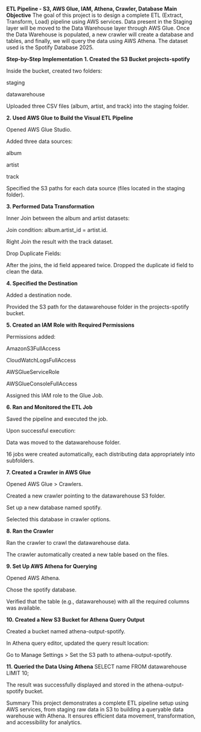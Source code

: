 ******ETL Pipeline - S3, AWS Glue, IAM, Athena, Crawler, Database******
****Main Objective****
The goal of this project is to design a complete ETL (Extract, Transform, Load) pipeline using AWS services. Data present in the Staging layer will be moved to the Data Warehouse layer through AWS Glue. Once the Data Warehouse is populated, a new crawler will create a database and tables, and finally, we will query the data using AWS Athena.
The dataset used is the Spotify Database 2025.

**Step-by-Step Implementation**
**1. Created the S3 Bucket projects-spotify**

Inside the bucket, created two folders:

staging

datawarehouse

Uploaded three CSV files (album, artist, and track) into the staging folder.

**2. Used AWS Glue to Build the Visual ETL Pipeline**

Opened AWS Glue Studio.

Added three data sources:

album

artist

track

Specified the S3 paths for each data source (files located in the staging folder).

**3. Performed Data Transformation**

Inner Join between the album and artist datasets:

Join condition: album.artist_id = artist.id.

Right Join the result with the track dataset.

Drop Duplicate Fields:

After the joins, the id field appeared twice. Dropped the duplicate id field to clean the data.

**4. Specified the Destination**

Added a destination node.

Provided the S3 path for the datawarehouse folder in the projects-spotify bucket.

**5. Created an IAM Role with Required Permissions**

Permissions added:

AmazonS3FullAccess

CloudWatchLogsFullAccess

AWSGlueServiceRole

AWSGlueConsoleFullAccess

Assigned this IAM role to the Glue Job.

**6. Ran and Monitored the ETL Job**

Saved the pipeline and executed the job.

Upon successful execution:

Data was moved to the datawarehouse folder.

16 jobs were created automatically, each distributing data appropriately into subfolders.

**7. Created a Crawler in AWS Glue**

Opened AWS Glue > Crawlers.

Created a new crawler pointing to the datawarehouse S3 folder.

Set up a new database named spotify.

Selected this database in crawler options.

**8. Ran the Crawler**

Ran the crawler to crawl the datawarehouse data.

The crawler automatically created a new table based on the files.

**9. Set Up AWS Athena for Querying**

Opened AWS Athena.

Chose the spotify database.

Verified that the table (e.g., datawarehouse) with all the required columns was available.

**10. Created a New S3 Bucket for Athena Query Output**

Created a bucket named athena-output-spotify.

In Athena query editor, updated the query result location:

Go to Manage Settings > Set the S3 path to athena-output-spotify.

**11. Queried the Data Using Athena**
SELECT name FROM datawarehouse LIMIT 10;





The result was successfully displayed and stored in the athena-output-spotify bucket.

Summary
This project demonstrates a complete ETL pipeline setup using AWS services, from staging raw data in S3 to building a queryable data warehouse with Athena. It ensures efficient data movement, transformation, and accessibility for analytics.


